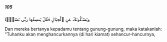 ##### 105

<span class="ayah">وَيَسْـَٔلُونَكَ عَنِ ٱلْجِبَالِ فَقُلْ يَنسِفُهَا رَبِّى نَسْفًۭا</span>

<span class="ayah_translation">Dan mereka bertanya kepadamu tentang gunung-gunung, maka katakanlah: "Tuhanku akan menghancurkannya (di hari kiamat) sehancur-hancurnya,</span>
